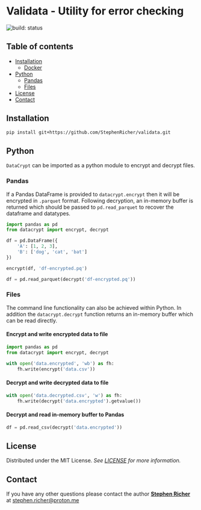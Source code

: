 # Validata - Utility for error checking

![build: status](https://github.com/StephenRicher/validata/actions/workflows/tests.yaml/badge.svg)

## Table of contents
  * [Installation](#installation)
    * [Docker](#docker)
  * [Python](#python)
    * [Pandas](#pandas)
    * [Files](#files)
  * [License](#license)
  * [Contact](#contact)

## Installation
```bash
pip install git+https://github.com/StephenRicher/validata.git
```

## Python
`DataCrypt` can be imported as a python module to encrypt and decrypt files.

### Pandas
If a Pandas DataFrame is provided to `datacrypt.encrypt` then it will be encrypted in `.parquet` format.
Following decryption, an in-memory buffer is returned which should be passed to `pd.read_parquet` to recover the dataframe and datatypes.

```python
import pandas as pd
from datacrypt import encrypt, decrypt

df = pd.DataFrame({
    'A': [1, 2, 3],
    'B': ['dog', 'cat', 'bat']
})

encrypt(df, 'df-encrypted.pq')

df = pd.read_parquet(decrypt('df-encrypted.pq'))
```

### Files
The command line functionality can also be achieved within Python.
In addition the `datacrypt.decrypt` function returns an in-memory buffer which can be read directly.

#### Encrypt and write encrypted data to file
```python
import pandas as pd
from datacrypt import encrypt, decrypt

with open('data.encrypted', 'wb') as fh:
    fh.write(encrypt('data.csv'))
```

#### Decrypt and write decrypted data to file
```python
with open('data.decrypted.csv', 'w') as fh:
    fh.write(decrypt('data.encrypted').getvalue())
```

#### Decrypt and read in-memory buffer to Pandas
```python
df = pd.read_csv(decrypt('data.encrypted'))
```

## License
Distributed under the MIT License. _See [LICENSE](./LICENSE) for more information._


## Contact
If you have any other questions please contact the author **[Stephen Richer](https://www.linkedin.com/in/stephenricher/)**
at stephen.richer@proton.me
